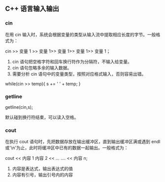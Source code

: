 
## C++ 语言输入输出

### cin

在用 cin 输入时，系统会根据变量的类型从输入流中提取相应长度的字节。一般格式为：

cin >> 变量 1 >> 变量 1>> 变量 1>> 变量 1>> 变量 1；

1. cin 语句把空格字符和回车换行符作为分隔符，不输入给变量。
2. cin 语句忽略多余的输入数据。
3. 需要分析 cin 语句中的变量类型，按照对应格式输入，否则容易出错。

while(cin >> temp){
    s += ' ' + temp;
}

### getline

getline(cin,s);

默认碰到换行符结束，可以读入空格。

### cout

在执行 cout 语句时，先把数据存放在输出缓冲区，直到输出缓冲区满或遇到 endl 或'\n'为止，此时将缓冲区中已有的数据一起输出。一般格式为：

cout << 内容 1 内容 2 << ... ....  << 内容 n;

1. 内容是表达式，输出表达式的值
2. 内容有引号，输出引号内的内容
